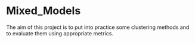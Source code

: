 # Mixed_Models
The aim of this project is to put into practice some clustering methods and to evaluate them using appropriate metrics.

